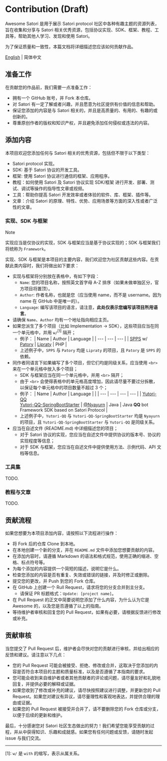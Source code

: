 # Contribution (Draft)

Awesome Satori 是用于展示 Satori protocol 社区中各种有趣主题的资源列表，旨在收集和分享与 Satori 相关优秀资源，包括协议实现、SDK、框架、教程、工具等，帮助其他人学习、发现和使用 Satori。

为了保证质量和一致性，本篇文档将详细描述您应该如何贡献作品。

[English](./CONTRIBUTION.md) | 简体中文

## 准备工作

在贡献您的作品前，我们需要一点准备工作：

- 拥有一个 GitHub 账号，并 Fork 本仓库。
- 对 Satori 有一定了解或者兴趣，并且愿意为社区提供有价值的信息和帮助。
- 保证您添加的内容是与 Satori 相关的，并且是高质量的、有用的、有趣的或创新的。
- 尊重原创作者的版权和知识产权，并且避免添加任何侵权或违法的内容。

## 添加内容

本项目欢迎您添加任何与 Satori 相关的优秀资源，包括但不限于以下类型：

- Satori protocol 实现。
- SDK: 基于 Satori 协议的开发工具。
- 框架: 使用 Satori 协议进行通信的框架、应用程序。
- 教程：如何使用 Satori 及 Satori 协议实现 SDK/框架 进行开发、部署、测试、调试等操作的指导性文章或视频。
- 工具：帮助你提高 Satori 开发效率或者体验的软件、库、框架、插件等。
- 文章：介绍 Satori 的原理、特性、优势、应用场景等方面的深入性或者广泛性的文章。

### 实现、SDK 与框架

> [!NOTE]
> 实现应当是仅协议的实现，SDK 与框架应当是基于协议实现的；SDK 与框架我们将统称为 `Framework`。

实现、SDK 与框架是本项目的主要内容，我们欢迎您为社区贡献这些内容。在贡献此类内容时，我们将做出如下要求：

- 实现与框架将分别放在表格中，有如下字段：
   - `Name`: 您的项目名称，按照英文首字母 A-Z 排序（如果未做单独区分，官方项目将置顶）。
   - `Author`: 作者名称，也就是您（应当使用 name，而不是 username。因为 name 在 GitHub 中是唯一的）。
   - `Language`: 编写该项目的语言，请注意，**此处仅表示您编写该项目所用语言**。
- 请确保 `Name`、`Author` 均有一个地址指向相应主页。
- 如果您派生了多个项目（比如 Implementation -> SDK），这些项目应当在同一个单元格中，并用 `w/`<sup>[1]</sup> 隔开；
   - 例子：
      | Name | Author | Language |
      | ---  | ---    | ---      |
      | [SPPS](https://github.com/im-patory/spps) w/ [Patory](https://github.com/im-patory/patory) | [Lipraty](https://github.com/Lipraty) | PHP |
   - 上述例子中，`SPPS` 与 `Patory` 均是 `Lipraty` 的项目，且 `Patory` 是 `SPPS` 的依赖。
- 同作者同语言下如果编写了多个项目，但它们均是同级关系，应当使用 `<br>` 来在一个单元格中放入多个项目；
   - SDK 与框架应当在同一个单元格中，并用 `<br>` 隔开；
   - 由于 `<br>` 会使得表格中的单元格高度增加，因此请尽量不要过分拆散，以保证每个单元格中的项目数量不超过 3 个；
   - 例子：
      | Name | Author | Language |     |
      | ---  | ---    | ---      | --- |
      | [Yutori-QQ](https://github.com/Nyayurn/Yutori-QQ) <br>[Yutori-QQ-SpringBootStarter](https://github.com/Nyayurn/Yutori-QQ-SpringBootStarter) | [@Nyayurn](https://github.com/Nyayurn) | Java | Java **QQ** bot Framework SDK based on Satori Protocol |
   - 上述例子中，`Yutori-QQ` 与 `Yutori-QQ-SpringBootStarter` 均是 `Nyayurn` 的项目，且 `Yutori-QQ-SpringBootStarter` 与 `Yutori-QQ` 是同级关系。
- 应当在自述文件 (README.md) 中详细描述您的项目；
  - 对于 Satori 协议的实现，您应当在自述文件中提供协议的版本号、协议的实现程度等信息；
  - 对于 SDK 与框架，您应当在自述文件中提供使用方法、示例代码、API 文档等信息。

### 工具集

TODO.

### 教程与文章

TODO.

## 贡献流程

如果您想要为本项目添加内容，请按照以下流程进行操作：

- 将 Fork 后的仓库 Clone 到本地。
- 在本地创建一个新的分支，并在 `README.md` 文件中添加您想要贡献的内容。
- 在添加内容时，请遵循 Markdown 的语法和格式规范，使用正确的缩进、空格、标点符号等。
- 为每个添加的内容提供一个简短的描述，说明它是什么。
- 检查您添加的内容是否有重复、失效或错误的链接，并及时修正或删除。
- 提交您的更改，并 Push 到您的 Fork 仓库。
- 在 GitHub 上创建一个 Rull Request，请求将您的分支合并到主分支。
   - 请保证 PR 标题格式：`Update: [project name]`。
- 在 Pull Request 的正文中简要说明您添加了什么内容，为什么认为它是 Awesome 的，以及您是否遵循了以上的指南。
- 等待维护者审核和回复您的 Pull Request，如果有必要，请根据反馈进行修改或补充。

## 贡献审核

当您提交了 Pull Request 后，维护者会尽快对您的贡献进行审核，并给出相应的反馈和建议。请注意以下几点：

- 您的 Pull Request 可能会被接受、拒绝、修改或合并，这取决于您添加的内容是否符合本项目的主题和质量标准，以及是否遵循了本指南的要求。
- 您可能会收到来自维护者或者其他贡献者的评论或问题，请尽量友好和礼貌地回复，并提供必要的解释或证据。
- 如果您收到了修改或补充的建议，请尽快按照建议进行调整，并更新您的 Pull Request。如果您对建议有异议，请尽量理性和客观地表达，并提供合理的理由或证据。
- 如果您的 Pull Request 被接受并合并了，请不要删除您的 Fork 仓库或分支，以便于后续的更新和维护。

最后，十分感谢您对 Satori 社区生态做出的努力！我们希望您能享受贡献的过程，并从中获得知识、乐趣和成就感。如果您有任何问题或反馈，请随时发起 issue 与我们交流。

---

[1]: `w/` 是 `with` 的缩写，表示从属关系。
